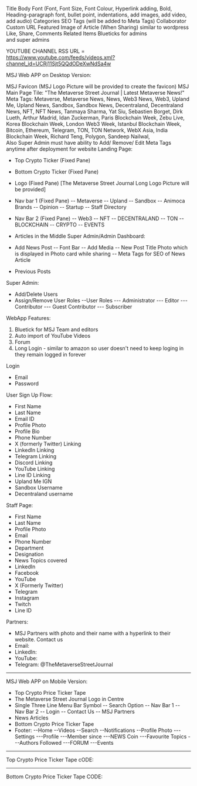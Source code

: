 Title
Body
Font (Font, Font Size, Font Colour, Hyperlink adding, Bold, Heading-paragraph font, bullet point, indentations, add images, add video, add audio)
Categories
SEO Tags (will be added to Meta Tags)
Collaborator
Custom URL
Featured Image of Article (When Sharing) similar to wordpress
Like, Share, Comments
Related Items
Blueticks for admins and super admins

YOUTUBE CHANNEL RSS URL = https://www.youtube.com/feeds/videos.xml?channel_id=UCRj11Sjt5QQdODeXwNdSa4w

MSJ Web APP on Desktop Version:

MSJ Favicon (MSJ Logo Picture will be provided to create the favicon)
MSJ Main Page Tile: "The Metaverse Street Journal | Latest Metaverse News!"
Meta Tags: Metaverse, Metaverse News, News, Web3 News, Web3, Upland Me, Upland News, Sandbox, Sandbox News, Decentraland, Decentraland News, NFT, NFT News, Tanmaya Sharma, Yat Siu, Sebastien Borget, Dirk Lueth, Arthur Madrid, Idan Zuckerman, Paris Blockchain Week, Zebu Live, Korea Blockchain Week, London Web3 Week, Istanbul Blockchain Week, Bitcoin, Ethereum, Telegram, TON, TON Network, WebX Asia, India Blockchain Week, Richard Teng, Polygon, Sandeep Nailwal,  
Also Super Admin must have ability to Add/ Remove/ Edit Meta Tags anytime after deployment for website
Landing Page:

- Top Crypto Ticker (Fixed Pane)
- Bottom Crypto Ticker (Fixed Pane)
- Logo (Fixed Pane) [The Metaverse Street Journal Long Logo Picture will be provided]
- Nav bar 1 (Fixed Pane)
  -- Metaverse
  -- Upland
  -- Sandbox
  -- Animoca Brands
  -- Opinion
  -- Startup
  -- Staff Directory
- Nav Bar 2 (Fixed Pane)
  -- Web3
  -- NFT
  -- DECENTRALAND
  -- TON
  -- BLOCKCHAIN
  -- CRYPTO
  -- EVENTS
- Articles in the Middle
  Super Admin/Admin Dashboard:
- Add News Post
  -- Font Bar
  -- Add Media
  -- New Post Title Photo which is displayed in Photo card while sharing
  -- Meta Tags for SEO of News Article

- Previous Posts

Super Admin:

- Add/Delete Users
- Assign/Remove User Roles
  --User Roles
  --- Administrator
  --- Editor
  --- Contributor
  --- Guest Contributor
  --- Subscriber

WebApp Features:

1. Bluetick for MSJ Team and editors
2. Auto import of YouTube Videos
3. Forum
4. Long Login - similar to amazon so user doesn't need to keep loging in they remain logged in forever

Login

- Email
- Password

User Sign Up Flow:

- First Name
- Last Name
- Email ID
- Profile Photo
- Profile Bio
- Phone Number
- X (formerly Twitter) Linking
- LinkedIn Linking
- Telegram Linking
- Discord Linking
- YouTube Linking
- Line ID Linking
- Upland Me IGN
- Sandbox Username
- Decentraland username

Staff Page:

- First Name
- Last Name
- Profile Photo
- Email
- Phone Number
- Department
- Designation
- News Topics covered
- LinkedIn
- Facebook
- YouTube
- X (Formerly Twitter)
- Telegram
- Instagram
- Twitch
- Line ID

Partners:

- MSJ Partners with photo and their name with a hyperlink to their website.
  Contact us
- Email:
- LinkedIn:
- YouTube:
- Telegram: @TheMetaverseStreetJournal

---

MSJ Web APP on Mobile Version:

- Top Crypto Price Ticker Tape
- The Metaverse Street Journal Logo in Centre
- Single Three Line Menu Bar Symbol
  -- Search Option
  -- Nav Bar 1
  -- Nav Bar 2
  -- Login
  -- Contact Us
  -- MSJ Partners
- News Articles
- Bottom Crypto Price Ticker Tape
- Footer:
  --Home
  --Videos
  --Search
  --Notifications
  --Profile Photo
  ---Settings
  ---Profile
  ---Member since
  ---NEWS Coin
  ---Favourite Topics
  ---Authors Followed
  ---FORUM
  ---Events

---

Top Crypto Price Ticker Tape cODE:

<script type="text/javascript" src="https://files.coinmarketcap.com/static/widget/coinMarquee.js"></script><div id="coinmarketcap-widget-marquee" coins="1,1027,825,6210,32341,1966,31526,7080,18069,16352,52,328,5426,1765,3890,10688" currency="USD" theme="light" transparent="false" show-symbol-logo="true"></div>

---

Bottom Crypto Price Ticker Tape CODE:

<script type="text/javascript" src="https://files.coinmarketcap.com/static/widget/coinMarquee.js"></script><div id="coinmarketcap-widget-marquee" coins="6210,32341,1966,31526,7080,10688,6783" currency="USD" theme="light" transparent="false" show-symbol-logo="true"></div>
